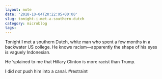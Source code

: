 ```yaml
---
layout: note
date: '2018-10-04T20:22:05+00:00'
slug: tonight-i-met-a-southern-dutch
category: microblog
tags:
---
```

Tonight I met a southern Dutch, white man who spent a few months in a backwater US college. He knows racism—apparently the shape of his eyes is vaguely Indonesian.

He ‘splained to me that Hillary Clinton is more racist than Trump.

I did *not* push him into a canal. #restraint

